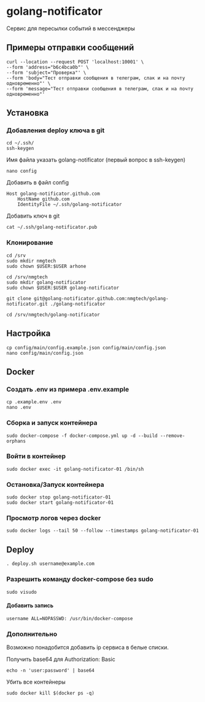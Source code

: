 # golang-notificator

Сервис для пересылки событий в мессенджеры

## Примеры отправки сообщений

```shell
curl --location --request POST 'localhost:10001' \
--form 'address="b6c4bca0b"' \
--form 'subject="Проверка"' \
--form 'body="Тест отправки сообщения в телеграм, слак и на почту одновременно"' \
--form 'message="Тест отправки сообщения в телеграм, слак и на почту одновременно"'
```

## Установка

### Добавления deploy ключа в git

```shell
cd ~/.ssh/
ssh-keygen
```
Имя файла указать golang-notificator (первый вопрос в ssh-keygen)

```shell
nano config
```

Добавить в файл config

```
Host golang-notificator.github.com
    HostName github.com
    IdentityFile ~/.ssh/golang-notificator
```

Добавить ключ в git

```shell
cat ~/.ssh/golang-notificator.pub
```

### Клонирование

```shell
cd /srv
sudo mkdir nmgtech
sudo chown $USER:$USER arhone
```
```shell
cd /srv/nmgtech
sudo mkdir golang-notificator
sudo chown $USER:$USER golang-notificator
```

```shell
git clone git@golang-notificator.github.com:nmgtech/golang-notificator.git ./golang-notificator
```
```shell
cd /srv/nmgtech/golang-notificator
```

## Настройка

```shell
cp config/main/config.example.json config/main/config.json
nano config/main/config.json
```

## Docker

### Создать .env из примера .env.example

```shell
cp .example.env .env
nano .env
```

### Сборка и запуск контейнера

```shell
sudo docker-compose -f docker-compose.yml up -d --build --remove-orphans
```

### Войти в контейнер

```shell
sudo docker exec -it golang-notificator-01 /bin/sh
```

### Остановка/Запуск контейнера

```shell
sudo docker stop golang-notificator-01
sudo docker start golang-notificator-01
```

### Просмотр логов через docker

```shell
sudo docker logs --tail 50 --follow --timestamps golang-notificator-01
```

## Deploy

```shell
. deploy.sh username@example.com
```

### Разрешить команду docker-compose без sudo

```shell
sudo visudo
```

#### Добавить запись
```
username ALL=NOPASSWD: /usr/bin/docker-compose
```

### Дополнительно

Возможно понадобится добавить ip сервиса в белые списки.

Получить base64 для Authorization: Basic
```shell
echo -n 'user:password' | base64
```

Убить все контейнеры
```shell
sudo docker kill $(docker ps -q)
```

